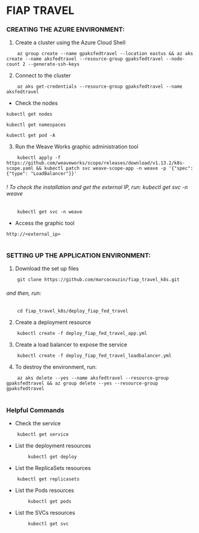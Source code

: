 # FIAP TRAVEL

### CREATING THE AZURE ENVIRONMENT:
1. Create a cluster using the Azure Cloud Shell
```
    az group create --name gpaksfedtravel --location eastus && az aks create --name aksfedtravel --resource-group gpaksfedtravel --node-count 2 --generate-ssh-keys 
```

2. Connect to the cluster
```
    az aks get-credentials --resource-group gpaksfedtravel --name aksfedtravel
```
- Check the nodes
```
kubectl get nodes
```
```
kubectl get namespaces
```
```
kubectl get pod -A
```

3. Run the Weave Works graphic administration tool
```
    kubectl apply -f https://github.com/weaveworks/scope/releases/download/v1.13.2/k8s-scope.yaml && kubectl patch svc weave-scope-app -n weave -p '{"spec": {"type": "LoadBalancer"}}'
```

###### ! To check the installation and get the external IP, run: kubectl get svc -n weave
```
    kubectl get svc -n weave
```
- Access the graphic tool
```
http://<external_ip>
```
#
### SETTING UP THE APPLICATION ENVIRONMENT:

1. Download the set up files
```
    git clone https://github.com/marcocouzin/fiap_travel_k8s.git
```
###### and then, run:

```
    cd fiap_travel_k8s/deploy_fiap_fed_travel
```

2. Create a deployment resource
```
    kubectl create -f deploy_fiap_fed_travel_app.yml 
```

3. Create a load balancer to expose the service
```
    kubectl create -f deploy_fiap_fed_travel_loadbalancer.yml    
```

4. To destroy the environment, run:
```
    az aks delete --yes --name aksfedtravel --resource-group gpaksfedtravel && az group delete --yes --resource-group gpaksfedtravel
```

#
### Helpful Commands
- Check the service
```    
    kubectl get service
```

- List the deployment resources
```    
        kubectl get deploy
```

- List the ReplicaSets resources
```    
    kubectl get replicasets
```

- List the Pods resources
```    
        kubectl get pods
```

- List the SVCs resources
```    
        kubectl get svc
```